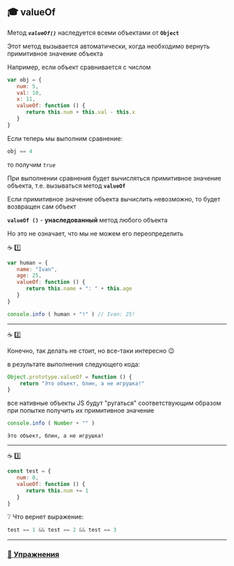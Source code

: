 ## :mortar_board: valueOf

Метод  **_`valueOf()`_**  наследуется всеми объектами от **`Object`**

Этот метод вызывается автоматически, когда необходимо вернуть примитивное значение объекта

Например, если объект сравнивается с числом
```javascript
var obj = {
   num: 5,
   val: 10,
   x: 11,
   valueOf: function () {
      return this.num + this.val - this.x
   }
}
```
Если теперь мы выполним сравнение:
```javascript
obj == 4
```
то получим  *`true`*

При выполнении сравнения будет вычисляться примитивное значение объекта, т.е. вызываться метод **`valueOf`**

Если примитивное значение объекта вычислить невозможно, то будет возвращен сам объект

**`valueOf ()`** - **__унаследованный__** метод любого объекта

Но это не означает, что мы не можем его переопределить

:coffee: :one:

```javascript
var human = {
   name: "Ivan",
   age: 25,
   valueOf: function () {
      return this.name + ": " + this.age
   }
}

console.info ( human + "!" ) // Ivan: 25!
```
***

:coffee: :two:

Конечно, так делать не стоит, но все-таки интересно :wink:

в результате выполнения следующего кода:
```javascript
Object.prototype.valueOf = function () {
    return "Это объект, блин, а не игрушка!"
}
```
все нативные объекты JS будут "ругаться" соответствующим образом при попытке получить их примитивное значение
```javascript
console.info ( Number + "" )
```
```console
Это объект, блин, а не игрушка!
```
***

:coffee: :three:

```javascript
const test = {
   num: 0,
   valueOf: function () {
      return this.num += 1
   }
}
```
:grey_question: Что вернет выражение: 
```javascript
test == 1 && test == 2 && test == 3
```
***
### [:briefcase: Упражнения](https://docs.google.com/forms/d/e/1FAIpQLSf9YlXTMs5oCuSWEtPdhZiOeiLTPWejH4zRY7jHoJbrnJEwrA/viewform)